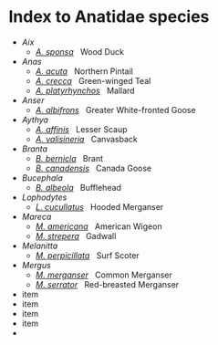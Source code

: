 # Index to Anatidae species
- *Aix*
  -  [*A. sponsa*](/birding/orders/anseriformes/anatidae/aix_sponsa_wodu.md) &nbsp; Wood Duck
- *Anas*
  -  [*A. acuta*](/birding/orders/anseriformes/anatidae/anas_acuta_nopi.md) &nbsp; Northern Pintail
  -  [*A. crecca*](/birding/orders/anseriformes/anatidae/anas_crecca_gwte.md) &nbsp; Green-winged Teal
  -  [*A. platyrhynchos*](/birding/orders/anseriformes/anatidae/BIRD.md) &nbsp; Mallard
- *Anser*
  -  [*A. albifrons*](/birding/orders/anseriformes/anatidae/anser_albifrons_gwfg.md) &nbsp; Greater White-fronted Goose
- *Aythya*
  - [*A. affinis*](/birding/orders/anseriformes/anatidae/aythya_affinis_lesc.md) &nbsp; Lesser Scaup
  - [*A. valisineria*](/birding/orders/anseriformes/anatidae/aythya_valisineria_canv.md) &nbsp; Canvasback
- *Branta*
  - [*B. bernicla*](/birding/orders/anseriformes/anatidae/branta_bernicla_bran.md) &nbsp; Brant
  - [*B. canadensis*](/birding/orders/anseriformes/anatidae/branta_canadensis_cang.md) &nbsp; Canada Goose
- *Bucephala*
  - [*B. albeola*](/birding/orders/anseriformes/anatidae/bucephala_albeola_buff.md) &nbsp; Bufflehead
- *Lophodytes*
  - [*L. cucullatus*](/birding/orders/anseriformes/anatidae/lophodytes_cucullatus_home.md) &nbsp; Hooded Merganser
- *Mareca*
  - [*M. americana*](/birding/orders/anseriformes/anatidae/mareca_americana_amwi.md) &nbsp; American Wigeon
  - [*M. strepera*](/birding/orders/anseriformes/anatidae/mareca_strepera_gadw.md) &nbsp; Gadwall
- *Melanitta*
  - [*M. perpicillata*](/birding/orders/anseriformes/anatidae/melanitta_perspicillata_susc.md) &nbsp; Surf Scoter
- *Mergus*
  - [*M. merganser*](/birding/orders/anseriformes/anatidae/mergus_merganser_come.md) &nbsp; Common Merganser
  - [*M. serrator*](/birding/orders/anseriformes/anatidae/mergus_serrator_rbme.md) &nbsp; Red-breasted Merganser
- item
- item
- item
- item
- 



<!---
[*Species*](/birding/orders/anseriformes/anatidae/mergus_serrator_rbme.md) &nbsp; NAME
 --->


